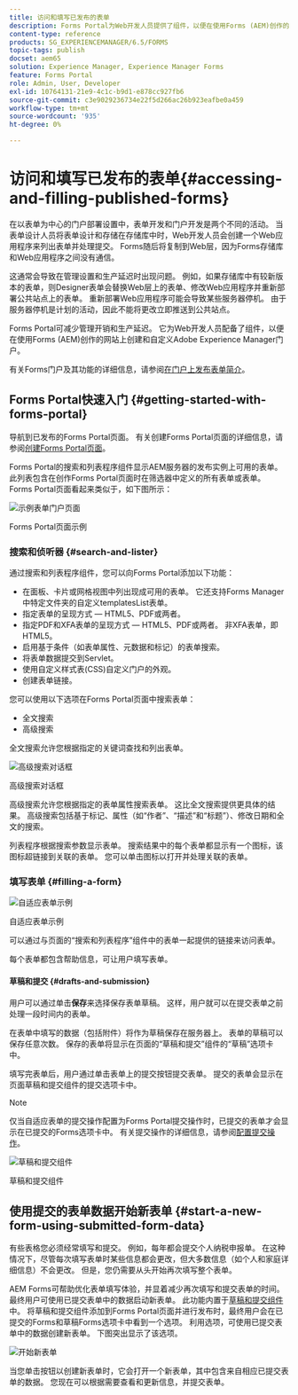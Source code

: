 ```yaml
---
title: 访问和填写已发布的表单
description: Forms Portal为Web开发人员提供了组件，以便在使用Forms (AEM)创作的网站上创建和自定义Adobe Experience Manager Portal。
content-type: reference
products: SG_EXPERIENCEMANAGER/6.5/FORMS
topic-tags: publish
docset: aem65
solution: Experience Manager, Experience Manager Forms
feature: Forms Portal
role: Admin, User, Developer
exl-id: 10764131-21e9-4c1c-b9d1-e878cc927fb6
source-git-commit: c3e9029236734e22f5d266ac26b923eafbe0a459
workflow-type: tm+mt
source-wordcount: '935'
ht-degree: 0%

---
```


# 访问和填写已发布的表单{#accessing-and-filling-published-forms}

在以表单为中心的门户部署设置中，表单开发和门户开发是两个不同的活动。 当表单设计人员将表单设计和存储在存储库中时，Web开发人员会创建一个Web应用程序来列出表单并处理提交。 Forms随后将复制到Web层，因为Forms存储库和Web应用程序之间没有通信。

这通常会导致在管理设置和生产延迟时出现问题。 例如，如果存储库中有较新版本的表单，则Designer表单会替换Web层上的表单、修改Web应用程序并重新部署公共站点上的表单。 重新部署Web应用程序可能会导致某些服务器停机。 由于服务器停机是计划的活动，因此不能将更改立即推送到公共站点。

Forms Portal可减少管理开销和生产延迟。 它为Web开发人员配备了组件，以便在使用Forms (AEM)创作的网站上创建和自定义Adobe Experience Manager门户。

有关Forms门户及其功能的详细信息，请参阅[在门户上发布表单简介](/help/forms/using/introduction-publishing-forms.md)。

## Forms Portal快速入门 {#getting-started-with-forms-portal}

导航到已发布的Forms Portal页面。 有关创建Forms Portal页面的详细信息，请参阅[创建Forms Portal页面](../../forms/using/creating-form-portal-page.md)。

Forms Portal的搜索和列表程序组件显示AEM服务器的发布实例上可用的表单。 此列表包含在创作Forms Portal页面时在筛选器中定义的所有表单或表单。 Forms Portal页面看起来类似于，如下图所示：

![示例表单门户页面](assets/forms-portal-page.png)

Forms Portal页面示例

### 搜索和侦听器 {#search-and-lister}

通过搜索和列表程序组件，您可以向Forms Portal添加以下功能：

* 在面板、卡片或网格视图中列出现成可用的表单。 它还支持Forms Manager中特定文件夹的自定义templatesList表单。
* 指定表单的呈现方式 — HTML5、PDF或两者。
* 指定PDF和XFA表单的呈现方式 — HTML5、PDF或两者。 非XFA表单，即HTML5。
* 启用基于条件（如表单属性、元数据和标记）的表单搜索。
* 将表单数据提交到Servlet。
* 使用自定义样式表(CSS)自定义门户的外观。
* 创建表单链接。

您可以使用以下选项在Forms Portal页面中搜索表单：

* 全文搜索
* 高级搜索

全文搜索允许您根据指定的关键词查找和列出表单。

![高级搜索对话框](assets/search-panel.png)

高级搜索对话框

高级搜索允许您根据指定的表单属性搜索表单。 这比全文搜索提供更具体的结果。 高级搜索包括基于标记、属性（如“作者”、“描述”和“标题”）、修改日期和全文的搜索。

列表程序根据搜索参数显示表单。 搜索结果中的每个表单都显示有一个图标，该图标超链接到关联的表单。 您可以单击图标以打开并处理关联的表单。

### 填写表单 {#filling-a-form}

![自适应表单示例](assets/filling_a_form.png)

自适应表单示例

可以通过与页面的“搜索和列表程序”组件中的表单一起提供的链接来访问表单。

每个表单都包含帮助信息，可让用户填写表单。

#### 草稿和提交 {#drafts-and-submission}

用户可以通过单击&#x200B;**保存**&#x200B;来选择保存表单草稿。 这样，用户就可以在提交表单之前处理一段时间内的表单。

在表单中填写的数据（包括附件）将作为草稿保存在服务器上。 表单的草稿可以保存任意次数。 保存的表单将显示在页面的“草稿和提交”组件的“草稿”选项卡中。

填写完表单后，用户通过单击表单上的提交按钮提交表单。 提交的表单会显示在页面草稿和提交组件的提交选项卡中。

>[!NOTE]
>
>仅当自适应表单的提交操作配置为Forms Portal提交操作时，已提交的表单才会显示在已提交的Forms选项卡中。 有关提交操作的详细信息，请参阅[配置提交操作](../../forms/using/configuring-submit-actions.md)。

![草稿和提交组件](assets/draft-submission.png)

草稿和提交组件

## 使用提交的表单数据开始新表单 {#start-a-new-form-using-submitted-form-data}

有些表格您必须经常填写和提交。 例如，每年都会提交个人纳税申报单。 在这种情况下，尽管每次填写表单时某些信息都会更改，但大多数信息（如个人和家庭详细信息）不会更改。 但是，您仍需要从头开始再次填写整个表单。

AEM Forms可帮助优化表单填写体验，并显着减少再次填写和提交表单的时间。 最终用户可使用已提交表单中的数据启动新表单。 此功能内置于[草稿和提交组件](../../forms/using/draft-submission-component.md)中。 将草稿和提交组件添加到Forms Portal页面并进行发布时，最终用户会在已提交的Forms和草稿Forms选项卡中看到一个选项。 利用选项，可使用已提交表单中的数据创建新表单。 下图突出显示了该选项。

![开始新表单](assets/start-a-new-form.png)

当您单击按钮以创建新表单时，它会打开一个新表单，其中包含来自相应已提交表单的数据。 您现在可以根据需要查看和更新信息，并提交表单。
